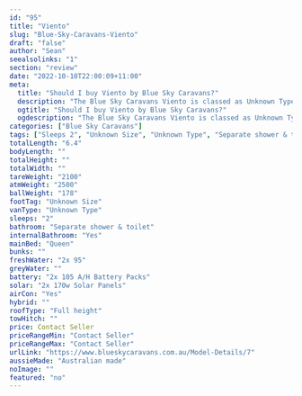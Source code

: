 ```yaml
---
id: "95"
title: "Viento"
slug: "Blue-Sky-Caravans-Viento"
draft: "false"
author: "Sean"
seealsolinks: "1"
section: "review"
date: "2022-10-10T22:00:09+11:00"
meta:
  title: "Should I buy Viento by Blue Sky Caravans?"
  description: "The Blue Sky Caravans Viento is classed as Unknown Type, and sleeps 2 people. It is Australian made and comes in at Unknown Size. It generally has Separate shower & toilet."
  ogtitle: "Should I buy Viento by Blue Sky Caravans?"
  ogdescription: "The Blue Sky Caravans Viento is classed as Unknown Type, and sleeps 2 people. It is Australian made and comes in at Unknown Size. It generally has Separate shower & toilet."
categories: ["Blue Sky Caravans"]
tags: ["Sleeps 2", "Unknown Size", "Unknown Type", "Separate shower & toilet", "Full height", "Price Unknown", "Australian made"]
totalLength: "6.4"
bodyLength: ""
totalHeight: ""
totalWidth: ""
tareWeight: "2100"
atmWeight: "2500"
ballWeight: "178"
footTag: "Unknown Size"
vanType: "Unknown Type"
sleeps: "2"
bathroom: "Separate shower & toilet"
internalBathroom: "Yes"
mainBed: "Queen"
bunks: ""
freshWater: "2x 95"
greyWater: ""
battery: "2x 105 A/H Battery Packs"
solar: "2x 170w Solar Panels"
airCon: "Yes"
hybrid: ""
roofType: "Full height"
towHitch: ""
price: Contact Seller
priceRangeMin: "Contact Seller"
priceRangeMax: "Contact Seller"
urlLink: "https://www.blueskycaravans.com.au/Model-Details/7"
aussieMade: "Australian made"
noImage: ""
featured: "no"
---
```

